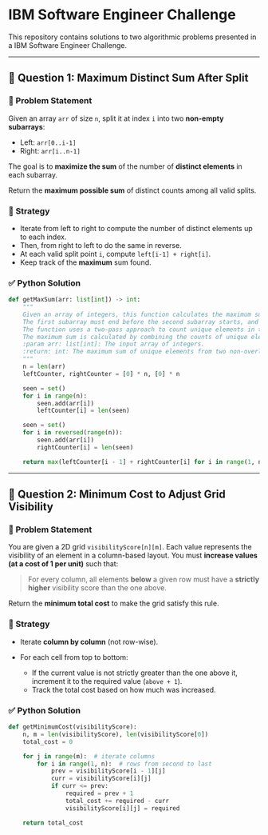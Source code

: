 # IBM Software Engineer Challenge

This repository contains solutions to two algorithmic problems presented in a IBM Software Engineer Challenge.

---

## 📌 Question 1: Maximum Distinct Sum After Split

### 🧩 Problem Statement

Given an array `arr` of size `n`, split it at index `i` into two **non-empty subarrays**:

- Left: `arr[0..i-1]`
- Right: `arr[i..n-1]`

The goal is to **maximize the sum** of the number of **distinct elements** in each subarray.

Return the **maximum possible sum** of distinct counts among all valid splits.

### 🧠 Strategy

- Iterate from left to right to compute the number of distinct elements up to each index.
- Then, from right to left to do the same in reverse.
- At each valid split point `i`, compute `left[i-1] + right[i]`.
- Keep track of the **maximum** sum found.

### ✅ Python Solution

```python
def getMaxSum(arr: list[int]) -> int:
    """
    Given an array of integers, this function calculates the maximum sum of two non-overlapping subarrays.
    The first subarray must end before the second subarray starts, and both subarrays must be non-empty.
    The function uses a two-pass approach to count unique elements in the left and right parts of the array.
    The maximum sum is calculated by combining the counts of unique elements from both parts.
    :param arr: list[int]: The input array of integers.
    :return: int: The maximum sum of unique elements from two non-overlapping subarrays.
    """
    n = len(arr)
    leftCounter, rightCounter = [0] * n, [0] * n

    seen = set()
    for i in range(n):
        seen.add(arr[i])
        leftCounter[i] = len(seen)

    seen = set()
    for i in reversed(range(n)):
        seen.add(arr[i])
        rightCounter[i] = len(seen)

    return max(leftCounter[i - 1] + rightCounter[i] for i in range(1, n))
```
---

## 📌 Question 2: Minimum Cost to Adjust Grid Visibility

### 🧩 Problem Statement

You are given a 2D grid `visibilityScore[n][m]`.
Each value represents the visibility of an element in a column-based layout.
You must **increase values (at a cost of 1 per unit)** such that:

> For every column, all elements **below** a given row must have a **strictly higher** visibility score than the one above.

Return the **minimum total cost** to make the grid satisfy this rule.

### 🧠 Strategy

* Iterate **column by column** (not row-wise).
* For each cell from top to bottom:

  * If the current value is not strictly greater than the one above it, increment it to the required value (`above + 1`).
  * Track the total cost based on how much was increased.

### ✅ Python Solution

```python
def getMinimumCost(visibilityScore):
    n, m = len(visibilityScore), len(visibilityScore[0])
    total_cost = 0

    for j in range(m):  # iterate columns
        for i in range(1, n):  # rows from second to last
            prev = visibilityScore[i - 1][j]
            curr = visibilityScore[i][j]
            if curr <= prev:
                required = prev + 1
                total_cost += required - curr
                visibilityScore[i][j] = required

    return total_cost
```
